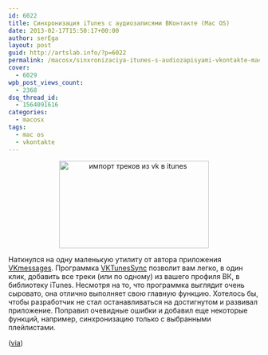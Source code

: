 ```yaml
---
id: 6022
title: Синхронизация iTunes с аудиозаписями ВКонтакте (Mac OS)
date: 2013-02-17T15:50:17+00:00
author: serEga
layout: post
guid: http://artslab.info/?p=6022
permalink: /macosx/sinxronizaciya-itunes-s-audiozapisyami-vkontakte-mac-os/
cover:
  - 6029
wpb_post_views_count:
  - 2368
dsq_thread_id:
  - 1564091616
categories:
  - macosx
tags:
  - mac os
  - vkontakte
---
```

<center>
  <a href="{{site.img_cdn}}/import_iz_vk_na_itunes.jpg"><img src="{{site.img_cdn}}/import_iz_vk_na_itunes-300x175.jpg" alt="импорт треков из vk в itunes" title="import_iz_vk_na_itunes" width="300" height="175" class="aligncenter size-medium wp-image-6023" srcset="{{site.img_cdn}}/import_iz_vk_na_itunes-300x175.jpg 300w, {{site.img_cdn}}/import_iz_vk_na_itunes.jpg 960w" sizes="(max-width: 300px) 100vw, 300px" /></a>
</center>

Наткнулся на одну маленькую утилиту от автора приложения [VKmessages](https://itunes.apple.com/ru/app/vkmessages/id593018185?mt=12). Программка [VKTunesSync](https://www.dropbox.com/s/u12ajphb8fkjknk/VKTunesSync.zip?m) позволит вам легко, в один клик, добавить все треки (или по одному) из вашего профиля ВК, в библиотеку iTunes.
Несмотря на то, что программка выглядит очень сыровато, она отлично выполняет свою главную функцию. Хотелось бы, чтобы разработчик не стал останавливаться на достигнутом и развивал приложение. Поправил очевидные ошибки и добавил еще некоторые функций, например, синхронизацию только с выбранными плейлистами.

([via](http://vk.com/vkmessagesmac?w=wall-43986969_35))